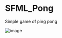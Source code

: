 # SFML_Pong
Simple game of ping pong

![image](https://user-images.githubusercontent.com/29133645/46113416-e4660c80-c1b3-11e8-971e-1bb0167cc50a.png)
